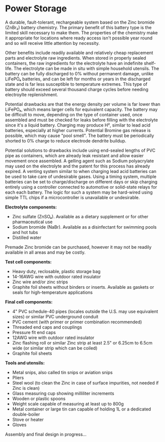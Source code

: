 # Power Storage

A durable, fault-tolerant, rechargeable system based on the Zinc bromide (ZnBr₂) battery chemistry. The primary benefit of this battery type is the limited skill necessary to make them. The properties of the chemistry make it appropriate for locations where ready access isn't possible year round and so will receive little attention by necessity.

Other benefits include readily available and relatively cheap replacement parts and electrolyte raw ingredients. When stored in properly sealed containers, the raw ingredients for the electrolyte have an indefinite shelf-life. The electrolyte can be made in situ with simple household utensils. The battery can be fully discharged to 0% without permanent damage, unlike LiFePO₄ batteries, and can be left for months or years in the discharged state and is far less susceptible to temperature extremes. This type of battery should exceed several thousand charge cycles before needing electroylte replenishment.

Potential drawbacks are that the energy density per volume is far lower than LiFePO₄, which means larger cells for equivalent capacity. The battery may be difficult to move, depending on the type of container used, once assembled and must be checked for leaks before filling with the electrolyte since it's a liquid battery. Charging may produce H², similar to lead acid batteries, especially at higher currents. Potential Bromine gas release is possible, which may cause "pool smell". The battery must be periodically shorted to 0% charge to reduce electrode dendrite buildup.

Potential solutions to drawbacks include using end-sealed lengths of PVC pipe as containers, which are already leak resistant and allow easier movement once assembled. A gelling agent such as Sodium polyacrylate may used on the electrolyte and the patent for this process has already expired. A venting system similar to when charging lead acid batteries can be used to take care of undesirable gases. Using a timing system, multiple batteries can be set to charge/discharge on different days or skip charging entirely using a controller connected to automotive or solid-state relays for each each battery. The logic for such a system may be hard-wired using simple TTL chips if a microcontroller is unavailable or undesirable.

**Electrolyte components:**
* Zinc sulfate (ZnSO₄). Available as a dietary supplement or for other pharmaceutical use
* Sodium bromide (NaBr). Available as a disinfectant for swimming pools and hot tubs
* Distilled water

Premade Zinc bromide can be purchased, however it may not be readily available in all areas and may be costly.

**Test cell components:**
* Heavy duty, reclosable, plastic storage bag
* 14-16AWG wire with outdoor rated insulator
* Zinc wire and/or zinc strips
* Graphite foil sheets without binders or inserts. Available as gaskets or seals for high-temperature applications

**Final cell components:**
* 4" PVC schedule-40 pipes (locales outside the U.S. may use equivalent sizes) or similar PVC underground conduit
* PVC cement (with primer or primer combination recommended)
* Threaded end caps and couplings
* Pressure fit end caps
* 12AWG wire with outdoor rated insulator
* Zinc flashing roll or similar Zinc strip at least 2.5" or 6.25cm to 6.5cm wide (or similar strip which can be coiled)
* Graphite foil sheets

**Tools and utensils:**
* Metal snips, also called tin snips or aviation snips
* Pliers
* Steel wool (to clean the Zinc in case of surface impurities, not needed if Zinc is clean)
* Glass measuring cup showing milliliter increments
* Wooden or plastic spoons
* Weight scale capable of measuring at least up to 800g
* Metal container or large tin can capable of holding 1L or a dedicated double-boiler
* Stove or heater
* Gloves

Assembly and final design in progress...


